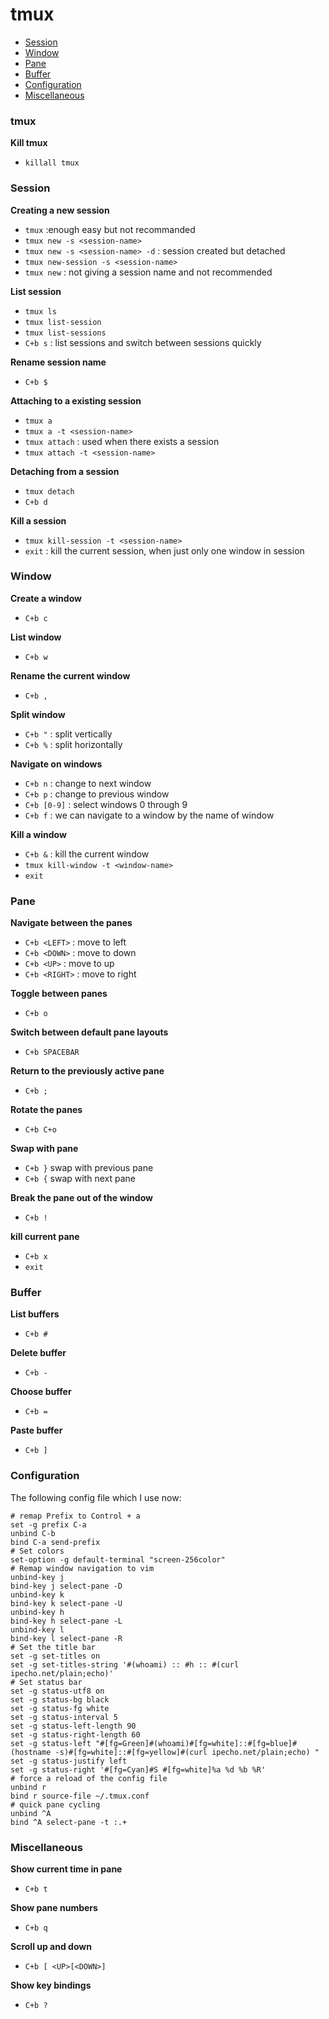 tmux
=========

- [Session](#session)
- [Window](#window)
- [Pane](#pane)
- [Buffer](#buffer)
- [Configuration](#configuration)
- [Miscellaneous](#miscellaneous)

### tmux

**Kill tmux**

  - `killall tmux`

### Session

**Creating a new session**

  - `tmux` :enough easy but not recommanded
  - `tmux new -s <session-name>`
  - `tmux new -s <session-name> -d` : session created but detached 
  - `tmux new-session -s <session-name>`
  - `tmux new` : not giving a session name and not recommended

**List session**

  - `tmux ls`
  - `tmux list-session`
  - `tmux list-sessions`
  - `C+b s` : list sessions and switch between sessions quickly

**Rename session name**
  - `C+b $` 
  
**Attaching to a existing session**

  - `tmux a`
  - `tmux a -t <session-name>`
  - `tmux attach` : used when there exists a session
  - `tmux attach -t <session-name>`

**Detaching from a session**

  - `tmux detach`
  - `C+b d`
  
**Kill a session**

  - `tmux kill-session -t <session-name>`
  - `exit` : kill the current session, when just only one window in session
  
### Window

**Create a window**
  - `C+b c`

**List window**
  - `C+b w`

**Rename the current window**
  - `C+b ,`

**Split window**
  - `C+b "` : split vertically
  - `C+b %` : split horizontally

**Navigate on windows**
  - `C+b n` : change to next window
  - `C+b p` : change to previous window
  - `C+b [0-9]` : select windows 0 through 9
  - `C+b f` : we can navigate to a window by the name of window

**Kill a window**
  - `C+b &` : kill the current window
  - `tmux kill-window -t <window-name>`
  - `exit`

### Pane

**Navigate between the panes**
  - `C+b <LEFT>` : move to left
  - `C+b <DOWN>` : move to down
  - `C+b <UP>` : move to up
  - `C+b <RIGHT>` : move to right

**Toggle between panes**
  - `C+b o`

**Switch between default pane layouts**
  - `C+b SPACEBAR`

**Return to the previously active pane**
  - `C+b ;`

**Rotate the panes**
  - `C+b C+o`
 
**Swap with pane**
  -  `C+b }` swap with previous pane
  -  `C+b {` swap with next pane

**Break the pane out of the window**
  - `C+b !`

**kill current pane**
  - `C+b x`
  - `exit`

### Buffer

**List buffers**
  - `C+b #`

**Delete buffer**
  - `C+b -`

**Choose buffer**
  - `C+b =`

**Paste buffer**
  - `C+b ]`

### Configuration

The following config file which I use now:

    # remap Prefix to Control + a
    set -g prefix C-a
    unbind C-b
    bind C-a send-prefix
    # Set colors
    set-option -g default-terminal "screen-256color"
    # Remap window navigation to vim
    unbind-key j
    bind-key j select-pane -D
    unbind-key k
    bind-key k select-pane -U
    unbind-key h
    bind-key h select-pane -L
    unbind-key l
    bind-key l select-pane -R
    # Set the title bar
    set -g set-titles on
    set -g set-titles-string '#(whoami) :: #h :: #(curl ipecho.net/plain;echo)'
    # Set status bar
    set -g status-utf8 on
    set -g status-bg black
    set -g status-fg white
    set -g status-interval 5
    set -g status-left-length 90
    set -g status-right-length 60
    set -g status-left "#[fg=Green]#(whoami)#[fg=white]::#[fg=blue]#(hostname -s)#[fg=white]::#[fg=yellow]#(curl ipecho.net/plain;echo) "
    set -g status-justify left
    set -g status-right '#[fg=Cyan]#S #[fg=white]%a %d %b %R'
    # force a reload of the config file
    unbind r
    bind r source-file ~/.tmux.conf
    # quick pane cycling
    unbind ^A
    bind ^A select-pane -t :.+

### Miscellaneous

**Show current time in pane**
  - `C+b t`

**Show pane numbers**
  - `C+b q`

**Scroll up and down**
  - `C+b [ <UP>[<DOWN>]`

**Show key bindings**
  - `C+b ?`
